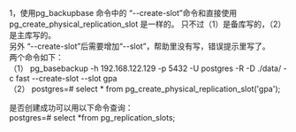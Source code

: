 1，使用pg_backupbase 命令中的 “--create-slot”命令和直接使用  pg_create_physical_replication_slot 是一样的。  只不过（1）是备库写的，（2）是主库写的。  
另外 “--create-slot”后需要增加“--slot”，帮助里没有写，错误提示里写了。  
两个命令如下：  
（1） pg_basebackup -h 192.168.122.129 -p 5432 -U postgres  -R -D ./data/ -c fast  --create-slot --slot gpa   
（2） postgres=# select * from pg_create_physical_replication_slot('gpa');    

是否创建成功可以用以下命令查询：  
postgres=# select  *from pg_replication_slots;  
